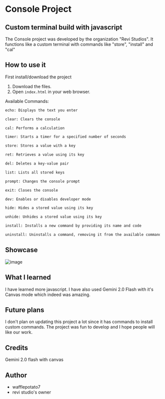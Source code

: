# Console Project 

## Custom terminal build with javascript

 The Console project was developed by the organization "Revi Studios". It functions like a custom terminal with commands like "store", "install" and "cal"

 
## How to use it

First install/download the project
1.  Download the files.
2.  Open `index.html` in your web browser.

Available Commands:
```bash
echo: Displays the text you enter

clear: Clears the console

cal: Performs a calculation

timer: Starts a timer for a specified number of seconds

store: Stores a value with a key

ret: Retrieves a value using its key

del: Deletes a key-value pair

list: Lists all stored keys

prompt: Changes the console prompt

exit: Closes the console

dev: Enables or disables developer mode

hide: Hides a stored value using its key

unhide: Unhides a stored value using its key

install: Installs a new command by providing its name and code

uninstall: Uninstalls a command, removing it from the available commands
```

## Showcase
![image](https://github.com/user-attachments/assets/ab6adc21-f865-4d04-8619-6618f5a0ca08)


## What I learned

I have learned more javascript. I have also used Gemini 2.0 Flash with it's Canvas mode which indeed was amazing.


## Future plans

I don't plan on updating this project a lot since it has commands to install custom commands. The project was fun to develop and I hope people will like our work.


## Credits

Gemini 2.0 flash with canvas


## Author
- wafflepotato7
- revi studio's owner
